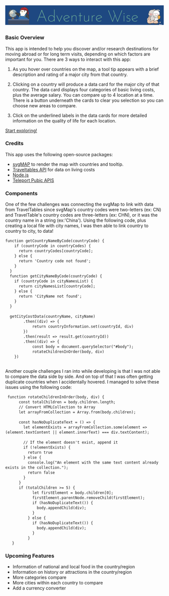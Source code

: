 # ![logo](assets/header.png)

### Basic Overview
This app is intended to help you discover and/or research destinations for moving abroad or for long term visits, depending on which factors are important for you. There are 3 ways to interact with this app:

1. As you hover over countries on the map, a tool tip appears with a brief description and rating of a major city from that country.

2. Clicking on a country will produce a data card for the major city of that country. The data card displays four categories of basic living costs, plus the average salary. You can compare up to 4 location at a time. There is a button underneath the cards to clear you selection so you can choose new areas to compare. 

3. Click on the underlined labels in the data cards for more detailed information on the quality of life for each location.

[Start exploring!](https://asyan77.github.io/FoodAroundtheWorld/)


### Credits
This app uses the following open-source packages: 
 - [svgMAP](https://www.npmjs.com/package/svgmap) to render the map with countries and tooltip. 
 - [Traveltables API](https://traveltables.com/) for data on living costs
 - [Node.js](https://nodejs.org/en) 
 - [Teleport Pubic APIS](https://developers.teleport.org/api/)

### Components
One of the few challenges was connecting the svgMap to link with data from TravelTables since svgMap's country codes were two-letters (ex: CN) and TravelTable's country codes are three-letters (ex: CHN), or it was the country name in a string (ex:'China'). Using the following code, plus creating a local file with city names, I was then able to link country to country to city, to data! 
```
function getCountryNameByCode(countryCode) {
    if (countryCode in countryCodes) {
      return countryCodes[countryCode];
    } else {
      return 'Country code not found';
    }
  }
  function getCityNameByCode(countryCode) {
    if (countryCode in cityNamesList) {
      return cityNamesList[countryCode];
    } else {
      return 'CityName not found';
    }
  } 

  getCityCostData(countryName, cityName)
        .then((div) => { 
            return countryInformation.set(countryId, div) 
        })
        .then(result => result.get(countryId))
        .then((div) => {
            const body = document.querySelector("#body");
            rotateChildrenInOrder(body, div)
    })
  
  ```

  Another couple challenges I ran into while developing is that I was not able to compare the data side by side. And on top of that I was often getting duplicate countries when I accidentally hovered. I managed to solve these issues using the following code: 

  ```
   function rotateChildrenInOrder(body, div) {
        const totalChildren = body.children.length;
        // Convert HTMLCollection to Array
        let arrayFromCollection = Array.from(body.children);

        const hasNoDuplicateText = () => {
          let elementExists = arrayFromCollection.some(element => (element.textContent || element.innerText) === div.textContent);

          // If the element doesn't exist, append it
          if (!elementExists) {
            return true
          } else {
            console.log("An element with the same text content already exists in the collection.");
            return false
          }
        }
        if (totalChildren >= 5) {
              let firstElement = body.children[0];
              firstElement.parentNode.removeChild(firstElement);
              if (hasNoDuplicateText()) {
                body.appendChild(div);
              }
            } else {
              if (hasNoDuplicateText()) {
                body.appendChild(div);
              }
            }
     }
  ```

### Upcoming Features
- Information of national and local food in the country/region
- Information on history or attractions in the country/region
- More categories compare
- More cities within each country to compare
- Add a currency converter